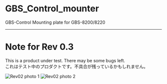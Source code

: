 # GBS_Control_mounter
GBS-Control Mounting plate for GBS-8200/8220

----
# Note for Rev 0.3
This is a product under test. There may be some bugs left.  
これはテスト中のプロダクトです。不具合が残っているかもしれません。  


![Rev02 photo 1](https://github.com/antarcticlion/GBS_Control_mounter/raw/main/Photos/Rev02_birdview.jpg) 
![Rev02 photo 2](https://github.com/antarcticlion/GBS_Control_mounter/raw/main/Photos/Rev02_sideview.jpg) 
